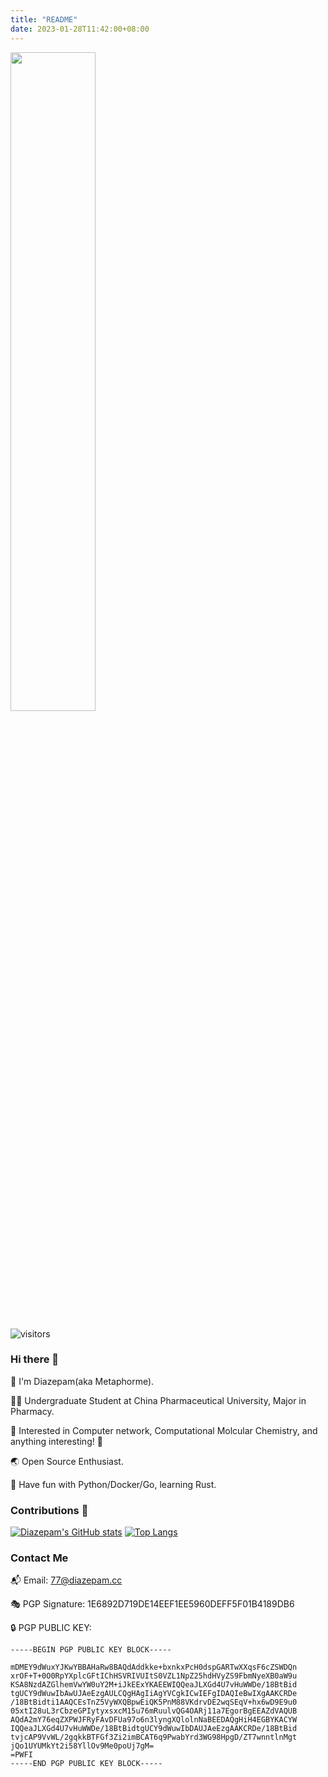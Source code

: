 ```yaml
---
title: "README"
date: 2023-01-28T11:42:00+08:00
---
```


<img src="https://user-images.githubusercontent.com/102651183/215258479-3d31628b-a39c-4c2c-9c67-a0895c885f63.png" width=52% height=52%>

![visitors](https://visitor-badge.laobi.icu/badge?page_id=metaphorme.metaphorme)

### Hi there 👋

🥷 I'm Diazepam(aka Metaphorme).

👨‍🎓 Undergraduate Student at China Pharmaceutical University, Major in Pharmacy.

🧪 Interested in Computer network, Computational Molcular Chemistry, and anything interesting! 🤩

🌏 Open Source Enthusiast.

🌱 Have fun with Python/Docker/Go, learning Rust.

### Contributions 🦾

[![Diazepam's GitHub stats](https://github-readme-stats.vercel.app/api?username=metaphorme&show_icons=true&theme=merko)](https://github.com/anuraghazra/github-readme-stats)
[![Top Langs](https://github-readme-stats.vercel.app/api/top-langs/?username=metaphorme&exclude_repo=metaphorme.github.io&layout=compact&theme=merko)](https://github.com/anuraghazra/github-readme-stats)

### Contact Me

📬 Email: 77@diazepam.cc

🎭 PGP Signature: 1E6892D719DE14EEF1EE5960DEFF5F01B4189DB6

🔒 PGP PUBLIC KEY:

```
-----BEGIN PGP PUBLIC KEY BLOCK-----

mDMEY9dWuxYJKwYBBAHaRw8BAQdAddkke+bxnkxPcH0dspGARTwXXqsF6cZSWDQn
xrOF+T+0O0RpYXplcGFtIChHSVRIVUItS0VZL1NpZ25hdHVyZS9FbmNyeXB0aW9u
KSA8NzdAZGlhemVwYW0uY2M+iJkEExYKAEEWIQQeaJLXGd4U7vHuWWDe/18BtBid
tgUCY9dWuwIbAwUJAeEzgAULCQgHAgIiAgYVCgkICwIEFgIDAQIeBwIXgAAKCRDe
/18BtBidti1AAQCEsTnZ5VyWXQBpwEiQK5PnM88VKdrvDE2wqSEqV+hx6wD9E9u0
05xtI28uL3rCbzeGPIytyxsxcM15u76mRuulvQG4OARj11a7EgorBgEEAZdVAQUB
AQdA2mY76eqZXPWJFRyFAvDFUa97o6n3lyngXQlolnNaBEEDAQgHiH4EGBYKACYW
IQQeaJLXGd4U7vHuWWDe/18BtBidtgUCY9dWuwIbDAUJAeEzgAAKCRDe/18BtBid
tvjcAP9VvWL/2gqkkBTFGf3Zi2imBCAT6q9PwabYrd3WG98HpgD/ZT7wnntlnMgt
jQo1UYUMkYt2i58YllOv9Me0poUj7gM=
=PWFI
-----END PGP PUBLIC KEY BLOCK-----
```
